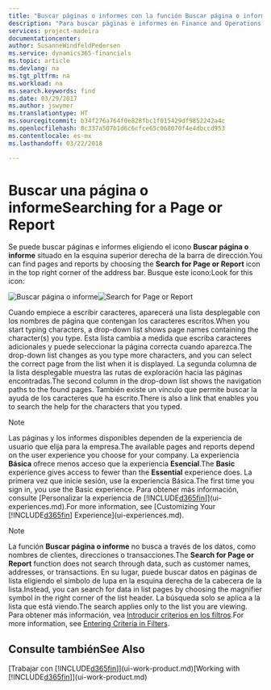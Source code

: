 ```yaml
---
title: "Buscar páginas o informes con la función Buscar página o informe | Documentos de Microsoft"
description: "Para buscar páginas e informes en Finance and Operations, Business edition, puede usar la característica Buscar página o informe."
services: project-madeira
documentationcenter: 
author: SusanneWindfeldPedersen
ms.service: dynamics365-financials
ms.topic: article
ms.devlang: na
ms.tgt_pltfrm: na
ms.workload: na
ms.search.keywords: find
ms.date: 03/29/2017
ms.author: jswymer
ms.translationtype: HT
ms.sourcegitcommit: b34f276a764f0e828fbc1f015429df9852242a4c
ms.openlocfilehash: 8c337a507b1d6c6cfce65c068070f4e4dbccd953
ms.contentlocale: es-mx
ms.lasthandoff: 03/22/2018

---
```

# <a name="searching-for-a-page-or-report"></a><span data-ttu-id="1805d-103">Buscar una página o informe</span><span class="sxs-lookup"><span data-stu-id="1805d-103">Searching for a Page or Report</span></span>
<span data-ttu-id="1805d-104">Se puede buscar páginas e informes eligiendo el icono **Buscar página o informe** situado en la esquina superior derecha de la barra de dirección.</span><span class="sxs-lookup"><span data-stu-id="1805d-104">You can find pages and reports by choosing the **Search for Page or Report** icon in the top right corner of the address bar.</span></span> <span data-ttu-id="1805d-105">Busque este icono:</span><span class="sxs-lookup"><span data-stu-id="1805d-105">Look for this icon:</span></span>

<span data-ttu-id="1805d-106">![Buscar página o informe](media/ui-search/search.png "Buscar página o informe")</span><span class="sxs-lookup"><span data-stu-id="1805d-106">![Search for Page or Report](media/ui-search/search.png "Search for Page or Report")</span></span>

<span data-ttu-id="1805d-107">Cuando empiece a escribir caracteres, aparecerá una lista desplegable con los nombres de página que contengan los caracteres escritos.</span><span class="sxs-lookup"><span data-stu-id="1805d-107">When you start typing characters, a drop-down list shows page names containing the character(s) you type.</span></span> <span data-ttu-id="1805d-108">Esta lista cambia a medida que escriba caracteres adicionales y puede seleccionar la página correcta cuando aparezca.</span><span class="sxs-lookup"><span data-stu-id="1805d-108">The drop-down list changes as you type more characters, and you can select the correct page from the list when it is displayed.</span></span> <span data-ttu-id="1805d-109">La segunda columna de la lista desplegable muestra las rutas de exploración hacia las páginas encontradas.</span><span class="sxs-lookup"><span data-stu-id="1805d-109">The second column in the drop-down list shows the navigation paths to the found pages.</span></span> <span data-ttu-id="1805d-110">También existe un vínculo que permite buscar la ayuda de los caracteres que ha escrito.</span><span class="sxs-lookup"><span data-stu-id="1805d-110">There is also a link that enables you to search the help for the characters that you typed.</span></span>

> [!NOTE]  
>   <span data-ttu-id="1805d-111">Las páginas y los informes disponibles dependen de la experiencia de usuario que elija para la empresa.</span><span class="sxs-lookup"><span data-stu-id="1805d-111">The available pages and reports depend on the user experience you choose for your company.</span></span> <span data-ttu-id="1805d-112">La experiencia **Básica** ofrece menos acceso que la experiencia **Esencial**.</span><span class="sxs-lookup"><span data-stu-id="1805d-112">The **Basic** experience gives access to fewer than the **Essential** experience does.</span></span> <span data-ttu-id="1805d-113">La primera vez que inicie sesión, use la experiencia Básica.</span><span class="sxs-lookup"><span data-stu-id="1805d-113">The first time you sign in, you use the Basic experience.</span></span> <span data-ttu-id="1805d-114">Para obtener más información, consulte [Personalizar la experiencia de [!INCLUDE[d365fin](includes/d365fin_md.md)]](ui-experiences.md).</span><span class="sxs-lookup"><span data-stu-id="1805d-114">For more information, see [Customizing Your  [!INCLUDE[d365fin](includes/d365fin_md.md)] Experience](ui-experiences.md).</span></span>

> [!NOTE]  
>   <span data-ttu-id="1805d-115">La función **Buscar página o informe** no busca a través de los datos, como nombres de clientes, direcciones o transacciones.</span><span class="sxs-lookup"><span data-stu-id="1805d-115">The **Search for Page or Report** function does not search through data, such as customer names, addresses, or transactions.</span></span> <span data-ttu-id="1805d-116">En su lugar, puede buscar datos en páginas de lista eligiendo el símbolo de lupa en la esquina derecha de la cabecera de la lista.</span><span class="sxs-lookup"><span data-stu-id="1805d-116">Instead, you can search for data in list pages by choosing the magnifier symbol in the right corner of the list header.</span></span> <span data-ttu-id="1805d-117">La búsqueda solo se aplica a la lista que está viendo.</span><span class="sxs-lookup"><span data-stu-id="1805d-117">The search applies only to the list you are viewing.</span></span> <span data-ttu-id="1805d-118">Para obtener más información, vea [Introducir criterios en los filtros](ui-enter-criteria-filters.md).</span><span class="sxs-lookup"><span data-stu-id="1805d-118">For more information, see [Entering Criteria in Filters](ui-enter-criteria-filters.md).</span></span>

## <a name="see-also"></a><span data-ttu-id="1805d-119">Consulte también</span><span class="sxs-lookup"><span data-stu-id="1805d-119">See Also</span></span>
<span data-ttu-id="1805d-120">[Trabajar con [!INCLUDE[d365fin](includes/d365fin_md.md)]](ui-work-product.md)</span><span class="sxs-lookup"><span data-stu-id="1805d-120">[Working with [!INCLUDE[d365fin](includes/d365fin_md.md)]](ui-work-product.md)</span></span>

